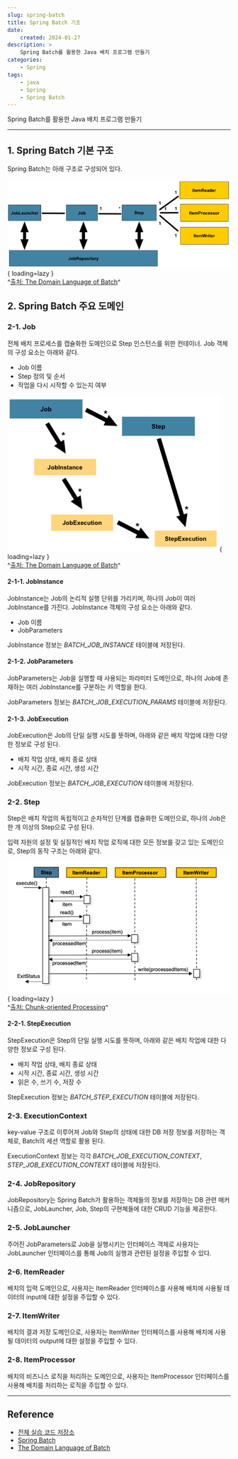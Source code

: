 ```yaml
---
slug: spring-batch
title: Spring Batch 기초
date:
    created: 2024-01-27
description: >
    Spring Batch를 활용한 Java 배치 프로그램 만들기
categories:
    - Spring
tags:
    - java
    - Spring
    - Spring Batch
---
```


Spring Batch를 활용한 Java 배치 프로그램 만들기  

<!-- more -->

---

## 1. Spring Batch 기본 구조

Spring Batch는 아래 구조로 구성되어 있다.  

![Batch Stereotypes](img/spring-batch-reference-model.png){ loading=lazy }  
^[출처: The Domain Language of Batch](https://docs.spring.io/spring-batch/reference/domain.html)^

## 2. Spring Batch 주요 도메인

### 2-1. Job

전체 배치 프로세스를 캡슐화한 도메인으로 Step 인스턴스를 위한 컨테이너. Job 객체의 구성 요소는 아래와 같다.  

- Job 이름
- Step 정의 및 순서
- 작업을 다시 시작할 수 있는지 여부

![Job Hierarchy With Steps](img/spring-batch-jobHeirarchyWithSteps.png){ loading=lazy }  
^[출처: The Domain Language of Batch](https://docs.spring.io/spring-batch/reference/domain.html#step)^

#### 2-1-1. JobInstance

JobInstance는 Job의 논리적 실행 단위를 가리키며, 하나의 Job이 여러 JobInstance를 가진다. JobInstance 객체의 구성 요소는 아래와 같다.  

- Job 이름
- JobParameters

JobInstance 정보는 *BATCH_JOB_INSTANCE* 테이블에 저장된다.  

#### 2-1-2. JobParameters

JobParameters는 Job을 실행할 때 사용되는 파라미터 도메인으로, 하나의 Job에 존재하는 여러 JobInstance를 구분하는 키 역할을 한다.  

JobParameters 정보는 *BATCH_JOB_EXECUTION_PARAMS* 테이블에 저장된다.  

#### 2-1-3. JobExecution

JobExecution은 Job의 단일 실행 시도를 뜻하며, 아래와 같은 배치 작업에 대한 다양한 정보로 구성 된다.  

- 배치 작업 상태, 배치 종료 상태
- 시작 시간, 종료 시간, 생성 시간

JobExecution 정보는 *BATCH_JOB_EXECUTION* 테이블에 저장된다.  

### 2-2. Step

Step은 배치 작업의 독립적이고 순차적인 단계를 캡슐화한 도메인으로, 하나의 Job은 한 개 이상의 Step으로 구성 된다.  

입력 자원의 설정 및 실질적인 배치 작업 로직에 대한 모든 정보를 갖고 있는 도메인으로, Step의 동작 구조는 아래와 같다.  

![Chunk-oriented Processing](img/spring-batch-chunk-oriented-processing-with-item-processor.png){ loading=lazy }  
^[출처: Chunk-oriented Processing](https://docs.spring.io/spring-batch/reference/step/chunk-oriented-processing.html)^

#### 2-2-1. StepExecution

StepExecution은 Step의 단일 실행 시도를 뜻하며, 아래와 같은 배치 작업에 대한 다양한 정보로 구성 된다.  

- 배치 작업 상태, 배치 종료 상태
- 시작 시간, 종료 시간, 생성 시간
- 읽은 수, 쓰기 수, 저장 수

StepExecution 정보는 *BATCH_STEP_EXECUTION* 테이블에 저장된다.  

### 2-3. ExecutionContext

key-value 구조로 이루어져 Job와 Step의 상태에 대한 DB 저장 정보를 저장하는 객체로, Batch의 세션 역할로 활용 된다.  

ExecutionContext 정보는 각각 *BATCH_JOB_EXECUTION_CONTEXT*, *STEP_JOB_EXECUTION_CONTEXT* 테이블에 저장된다.  

### 2-4. JobRepository

JobRepository는 Spring Batch가 활용하는 객체들의 정보를 저장하는 DB 관련 매커니즘으로, JobLauncher, Job, Step의 구현체들에 대한 CRUD 기능을 제공한다.  

### 2-5. JobLauncher

주어진 JobParameters로 Job을 실행시키는 인터페이스 객체로 사용자는 JobLauncher 인터페이스를 통해 Job의 실행과 관련된 설정을 주입할 수 있다.  

### 2-6. ItemReader

배치의 입력 도메인으로, 사용자는 ItemReader 인터페이스를 사용해 배치에 사용될 데이터의 input에 대한 설정을 주입할 수 있다.  

### 2-7. ItemWriter

배치의 결과 저장 도메인으로, 사용자는 ItemWriter 인터페이스를 사용해 배치에 사용될 데이터의 output에 대한 설정을 주입할 수 있다.  

### 2-8. ItemProcessor

배치의 비즈니스 로직을 처리하는 도메인으로, 사용자는 ItemProcessor 인터페이스를 사용해 배치를 처리하는 로직을 주입할 수 있다.  

---
## Reference
- [전체 실습 코드 저장소](https://github.com/djccnt15/study_spring_batch)
- [Spring Batch](https://spring.io/projects/spring-batch)
- [The Domain Language of Batch](https://docs.spring.io/spring-batch/reference/)